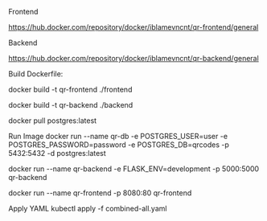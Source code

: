 Frontend

https://hub.docker.com/repository/docker/iblamevncnt/qr-frontend/general

Backend

https://hub.docker.com/repository/docker/iblamevncnt/qr-backend/general

Build Dockerfile:

docker build -t qr-frontend ./frontend

docker build -t qr-backend ./backend

docker pull postgres:latest

Run Image
docker run --name qr-db -e POSTGRES_USER=user -e POSTGRES_PASSWORD=password -e POSTGRES_DB=qrcodes -p 5432:5432 -d postgres:latest

docker run --name qr-backend -e FLASK_ENV=development -p 5000:5000 qr-backend

docker run --name qr-frontend -p 8080:80 qr-frontend

Apply YAML
kubectl apply -f combined-all.yaml





